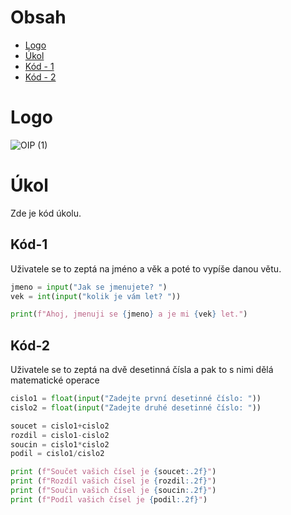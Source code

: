 # Obsah
  - [Logo](#Logo)
  - [Úkol](#Úkol)
  - [Kód - 1](##Kód-1)
  - [Kód - 2](##Kód-2)
# Logo

![OIP (1)](https://github.com/user-attachments/assets/6d570aec-04b0-4ee1-9173-18057dddc5ff)

# Úkol
Zde je kód úkolu.
## Kód-1
Uživatele se to zeptá na jméno a věk a poté to vypíše danou větu.
```python
jmeno = input("Jak se jmenujete? ")
vek = int(input("kolik je vám let? "))

print(f"Ahoj, jmenuji se {jmeno} a je mi {vek} let.")
```

## Kód-2
Uživatele se to zeptá na dvě desetinná čísla a pak to s nimi dělá matematické operace
```python
cislo1 = float(input("Zadejte první desetinné číslo: "))
cislo2 = float(input("Zadejte druhé desetinné číslo: "))

soucet = cislo1+cislo2
rozdil = cislo1-cislo2
soucin = cislo1*cislo2
podil = cislo1/cislo2

print (f"Součet vašich čísel je {soucet:.2f}")
print (f"Rozdíl vašich čísel je {rozdil:.2f}")
print (f"Součin vašich čísel je {soucin:.2f}")
print (f"Podíl vašich čísel je {podil:.2f}")
```
